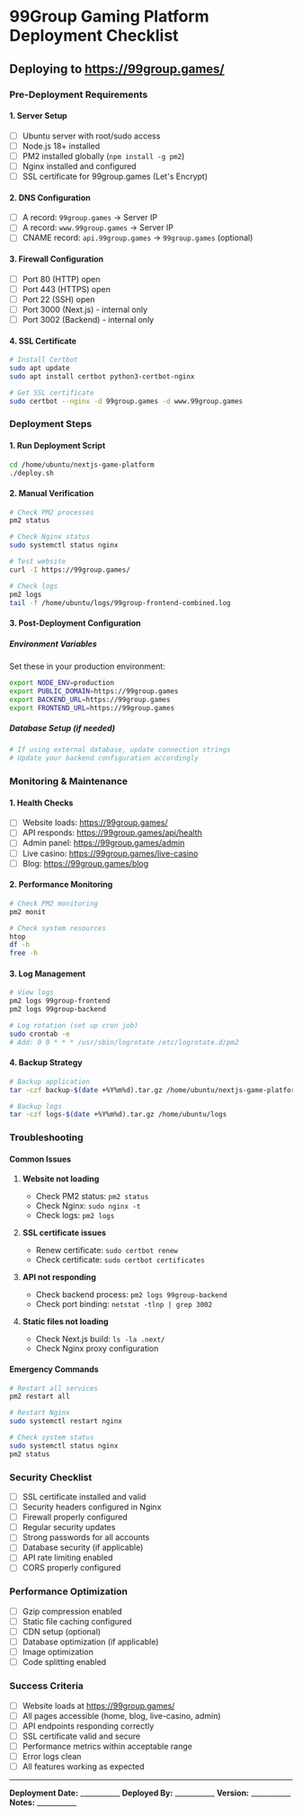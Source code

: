 # 99Group Gaming Platform Deployment Checklist
## Deploying to https://99group.games/

### Pre-Deployment Requirements

#### 1. Server Setup
- [ ] Ubuntu server with root/sudo access
- [ ] Node.js 18+ installed
- [ ] PM2 installed globally (`npm install -g pm2`)
- [ ] Nginx installed and configured
- [ ] SSL certificate for 99group.games (Let's Encrypt)

#### 2. DNS Configuration
- [ ] A record: `99group.games` → Server IP
- [ ] A record: `www.99group.games` → Server IP
- [ ] CNAME record: `api.99group.games` → `99group.games` (optional)

#### 3. Firewall Configuration
- [ ] Port 80 (HTTP) open
- [ ] Port 443 (HTTPS) open
- [ ] Port 22 (SSH) open
- [ ] Port 3000 (Next.js) - internal only
- [ ] Port 3002 (Backend) - internal only

#### 4. SSL Certificate
```bash
# Install Certbot
sudo apt update
sudo apt install certbot python3-certbot-nginx

# Get SSL certificate
sudo certbot --nginx -d 99group.games -d www.99group.games
```

### Deployment Steps

#### 1. Run Deployment Script
```bash
cd /home/ubuntu/nextjs-game-platform
./deploy.sh
```

#### 2. Manual Verification
```bash
# Check PM2 processes
pm2 status

# Check Nginx status
sudo systemctl status nginx

# Test website
curl -I https://99group.games/

# Check logs
pm2 logs
tail -f /home/ubuntu/logs/99group-frontend-combined.log
```

#### 3. Post-Deployment Configuration

##### Environment Variables
Set these in your production environment:
```bash
export NODE_ENV=production
export PUBLIC_DOMAIN=https://99group.games
export BACKEND_URL=https://99group.games
export FRONTEND_URL=https://99group.games
```

##### Database Setup (if needed)
```bash
# If using external database, update connection strings
# Update your backend configuration accordingly
```

### Monitoring & Maintenance

#### 1. Health Checks
- [ ] Website loads: https://99group.games/
- [ ] API responds: https://99group.games/api/health
- [ ] Admin panel: https://99group.games/admin
- [ ] Live casino: https://99group.games/live-casino
- [ ] Blog: https://99group.games/blog

#### 2. Performance Monitoring
```bash
# Check PM2 monitoring
pm2 monit

# Check system resources
htop
df -h
free -h
```

#### 3. Log Management
```bash
# View logs
pm2 logs 99group-frontend
pm2 logs 99group-backend

# Log rotation (set up cron job)
sudo crontab -e
# Add: 0 0 * * * /usr/sbin/logrotate /etc/logrotate.d/pm2
```

#### 4. Backup Strategy
```bash
# Backup application
tar -czf backup-$(date +%Y%m%d).tar.gz /home/ubuntu/nextjs-game-platform

# Backup logs
tar -czf logs-$(date +%Y%m%d).tar.gz /home/ubuntu/logs
```

### Troubleshooting

#### Common Issues

1. **Website not loading**
   - Check PM2 status: `pm2 status`
   - Check Nginx: `sudo nginx -t`
   - Check logs: `pm2 logs`

2. **SSL certificate issues**
   - Renew certificate: `sudo certbot renew`
   - Check certificate: `sudo certbot certificates`

3. **API not responding**
   - Check backend process: `pm2 logs 99group-backend`
   - Check port binding: `netstat -tlnp | grep 3002`

4. **Static files not loading**
   - Check Next.js build: `ls -la .next/`
   - Check Nginx proxy configuration

#### Emergency Commands
```bash
# Restart all services
pm2 restart all

# Restart Nginx
sudo systemctl restart nginx

# Check system status
sudo systemctl status nginx
pm2 status
```

### Security Checklist

- [ ] SSL certificate installed and valid
- [ ] Security headers configured in Nginx
- [ ] Firewall properly configured
- [ ] Regular security updates
- [ ] Strong passwords for all accounts
- [ ] Database security (if applicable)
- [ ] API rate limiting enabled
- [ ] CORS properly configured

### Performance Optimization

- [ ] Gzip compression enabled
- [ ] Static file caching configured
- [ ] CDN setup (optional)
- [ ] Database optimization (if applicable)
- [ ] Image optimization
- [ ] Code splitting enabled

### Success Criteria

- [ ] Website loads at https://99group.games/
- [ ] All pages accessible (home, blog, live-casino, admin)
- [ ] API endpoints responding correctly
- [ ] SSL certificate valid and secure
- [ ] Performance metrics within acceptable range
- [ ] Error logs clean
- [ ] All features working as expected

---

**Deployment Date:** ___________
**Deployed By:** ___________
**Version:** ___________
**Notes:** ___________
